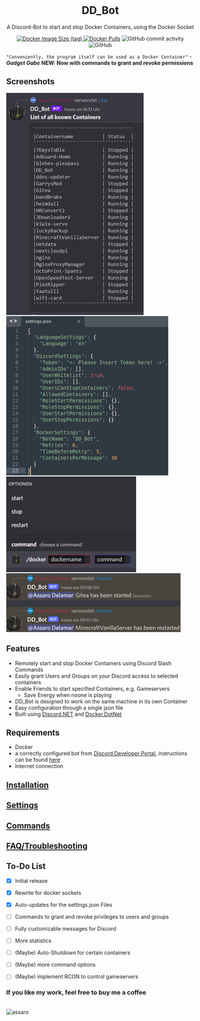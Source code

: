 <h1 align="center">DD_Bot</h1>

<p align="center">A Discord-Bot to start and stop Docker Containers, using the Docker Socket</p>
<p align="center">
<a href="https://hub.docker.com/r/assaro/ddbot"><img alt="Docker Image Size (tag)" src="https://img.shields.io/docker/image-size/assaro/ddbot/latest?style=for-the-badge">
<img alt="Docker Pulls" src="https://img.shields.io/docker/pulls/assaro/ddbot?style=for-the-badge"></a>
<img alt="GitHub commit activity" src="https://img.shields.io/github/commit-activity/m/assaro/DD_Bot?color=brightgreen&style=for-the-badge">
<img alt="GitHub" src="https://img.shields.io/github/license/assaro/dd_bot?style=for-the-badge"></p>

`"Conveniently, the program itself can be used as a Docker Container"` - ***Gadget Gabe***
**NEW: Now with commands to grant and revoke permissions** 

## Screenshots

![Show Status of Containers](pics/Listcommand.png)
![Structured Settings File](pics/Settings.png)
![Send Command to Server](pics/Dockercommand.png)
![Bot's reply to command](pics/Dockerstart.png)

## Features

- Remotely start and stop Docker Containers using Discord Slash Commands
- Easily grant Users and Groups on your Discord access to selected containers
- Enable Friends to start specified Containers, e.g. Gameservers
    - Save Energy when noone is playing
- DD_Bot is designed to work on the same machine in its own Container
- Easy configuration through a single json file
- Built using [Discord.NET](https://github.com/discord-net/Discord.Net) and [Docker.DotNet](https://github.com/dotnet/Docker.DotNet)

## Requirements

- Docker
- a correctly configured bot from [Discord Developer Portal](https://discord.com/developers/), instructions can be found [here](/sites/discordbot.md)
- Internet connection

## [Installation](/sites/installation.md)

## [Settings](/sites/settings.md)

## [Commands](/sites/commands.md)

## [FAQ/Troubleshooting](/sites/faq.md)

## To-Do List

- [x] Initial release
- [x] Rewrite for docker sockets
- [x] Auto-updates for the settings.json Files
- [ ] Commands to grant and revoke privileges to users and groups
- [ ] Fully customizable messages for Discord
- [ ] More statistics
- [ ] \(Maybe\) Auto-Shutdown for certain containers
- [ ] \(Maybe\) more command options
- [ ] \(Maybe\) implement RCON to control gameservers


### If you like my work, feel free to buy me a coffee
<p>
<br><a href="https://www.buymeacoffee.com/assaro"> <img align="left" src="https://cdn.buymeacoffee.com/buttons/v2/default-yellow.png" height="50" width="210" alt="assaro" /></a></p>
